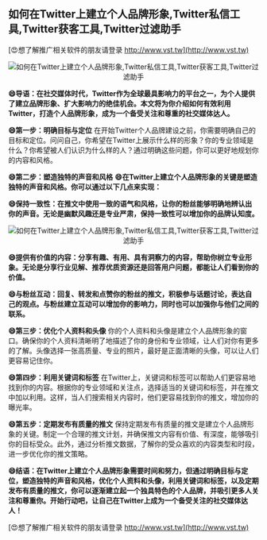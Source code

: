 ## **如何在Twitter上建立个人品牌形象,Twitter私信工具,Twitter获客工具,Twitter过滤助手**

[😍想了解推广相关软件的朋友请登录 http://www.vst.tw](http://www.vst.tw)

 <center><img src="https://vst.tw/MP4/tuiguang/png/2.png" alt="如何在Twitter上建立个人品牌形象,Twitter私信工具,Twitter获客工具,Twitter过滤助手"></center>

**😄导语：在社交媒体时代，Twitter作为全球最具影响力的平台之一，为个人提供了建立品牌形象、扩大影响力的绝佳机会。本文将为你介绍如何有效利用Twitter，打造个人品牌形象，成为一个备受关注和尊重的社交媒体达人。**

**😄第一步：明确目标与定位**
在开始Twitter个人品牌建设之前，你需要明确自己的目标和定位。问问自己，你希望在Twitter上展示什么样的形象？你的专业领域是什么？你希望被人们认识为什么样的人？通过明确这些问题，你可以更好地规划你的内容和风格。

**😄第二步：塑造独特的声音和风格**
**😄在Twitter上建立个人品牌形象的关键是塑造独特的声音和风格。你可以通过以下几点来实现：**

**😄保持一致性：在推文中使用一致的语气和风格，让你的粉丝能够明确地辨认出你的声音。无论是幽默风趣还是专业严肃，保持一致性可以增加你的品牌认知度。**

 <center><img src="https://vst.tw/MP4/tuiguang/png/6.png" alt="如何在Twitter上建立个人品牌形象,Twitter私信工具,Twitter获客工具,Twitter过滤助手"></center>

**😄提供有价值的内容：分享有趣、有用、具有洞察力的内容，帮助你树立专业形象。无论是分享行业见解、推荐优质资源还是回答用户问题，都能让人们看到你的价值。**

**😄与粉丝互动：回复、转发和点赞你的粉丝的推文，积极参与话题讨论，表达自己的观点。与粉丝建立互动可以增加你的影响力，同时也可以加强你与他们之间的联系。**

**😄第三步：优化个人资料和头像**
你的个人资料和头像是建立个人品牌形象的窗口。确保你的个人资料清晰明了地描述了你的身份和专业领域，让人们对你有更多的了解。头像选择一张高质量、专业的照片，最好是正面清晰的头像，可以让人们更容易记住你。

**😄第四步：利用关键词和标签**
在Twitter上，关键词和标签可以帮助人们更容易地找到你的内容。根据你的专业领域和关注点，选择适当的关键词和标签，并在推文中加以利用。这样，当人们搜索相关内容时，他们更容易找到你的推文，增加你的曝光率。

**😄第五步：定期发布有质量的推文**
保持定期发布有质量的推文是建立个人品牌形象的关键。制定一个合理的推文计划，并确保推文内容有价值、有深度，能够吸引你的目标受众。此外，通过分析推文数据，了解你的受众喜欢的内容类型和时段，进一步优化你的推文策略。

**😄结语：在Twitter上建立个人品牌形象需要时间和努力，但通过明确目标与定位，塑造独特的声音和风格，优化个人资料和头像，利用关键词和标签，以及定期发布有质量的推文，你可以逐渐建立起一个独具特色的个人品牌，并吸引更多人关注和尊重你。开始行动吧，让自己在Twitter上成为一个备受关注的社交媒体达人！**

[😍想了解推广相关软件的朋友请登录 http://www.vst.tw](http://www.vst.tw)



